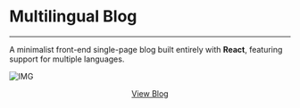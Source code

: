 # Multilingual Blog
____
A minimalist front-end single-page blog built entirely with **React**, featuring support for multiple languages.

![IMG](https://github.com/moekm/multilingual-blog/assets/76806132/80f379ff-cf3a-415c-b3b0-0ebec3fa38a9)
<div style="text-align:center;"><a href="https://moekm.github.io/multilingual-blog/">View Blog</a></div>